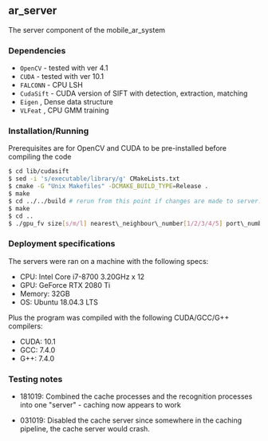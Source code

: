 ## ar_server

The server component of the mobile\_ar\_system


### Dependencies

  - `OpenCV` - tested with ver 4.1
  - `CUDA` - tested with ver 10.1
  - `FALCONN` - CPU LSH
  - `CudaSift` - CUDA version of SIFT with detection, extraction, matching
  - `Eigen` , Dense data structure
  - `VLFeat` , CPU GMM training

### Installation/Running

Prerequisites are for OpenCV and CUDA to be pre-installed before compiling the code

```sh
$ cd lib/cudasift 
$ sed -i 's/executable/library/g' CMakeLists.txt
$ cmake -G "Unix Makefiles" -DCMAKE_BUILD_TYPE=Release .
$ make
$ cd ../../build # rerun from this point if changes are made to server.cpp or reco.cpp
$ make
$ cd ..
$ ./gpu_fv size[s/m/l] nearest\_neighbour\_number[1/2/3/4/5] port\_number[#XXXXX] 
```

### Deployment specifications

The servers were ran on a machine with the following specs:

- CPU: Intel Core i7-8700 3.20GHz x 12
- GPU: GeForce RTX 2080 Ti
- Memory: 32GB
- OS: Ubuntu 18.04.3 LTS

Plus the program was compiled with the following CUDA/GCC/G++ compilers:

- CUDA: 10.1
- GCC: 7.4.0
- G++: 7.4.0

### Testing notes

- 181019: Combined the cache processes and the recognition processes into one "server" - caching now appears to work 

- 031019: Disabled the cache server since somewhere in the caching pipeline, the cache server would crash. 



